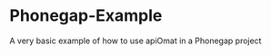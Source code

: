 Phonegap-Example
================

A very basic example of how to use apiOmat in a Phonegap project
